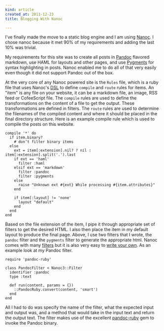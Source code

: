 ```yaml
---
kind: article
created_at: 2011-12-23
title: Blogging With Nanoc

---
```

I've finally made the move to a static blog engine and I am using [Nanoc][nanoc].
I chose nanoc because it met 90% of my requirements and adding the last 10% was
trivial.

My requirements for this site was to create all posts in [Pandoc][pandoc] flavored
markdown, use HAML for layouts and other pages, and use [Pygments][pygments]
for syntax highlighting in posts. Nanoc enabled me to do all of that very easily even though
it did not support Pandoc out of the box.

At the very core of any Nanoc powered site
is the `Rules` file, which is a ruby file that uses Nanoc's [DSL][dsl] to define `compile`
and `route` rules for items. An "item" is any file on your website, it can be a markdown file,
an image, RSS feed or CofeeScript file. The `compile` rules are used to define the transformations
on the content of a file to get the output. These transformations are defined in filters.
The `route` rules are used to determine the filenames of the compiled content
and where it should be placed in the final directory structure. Here is an example
compile rule which is used to compile the posts on this website.

~~~~~~~~~~~~~~~~~~~~~~~ {.ruby}
compile '*' do
  if item.binary?
    # don’t filter binary items
  else
    ext = item[:extension].nil? ? nil : item[:extension].split('.').last
    if ext == 'haml'
      filter :haml
    elsif ext == 'markdown'
      filter :pandoc
      filter :pygments
    else
      raise "Unknown ext #{ext} While processing #{item.attributes}"
    end

    if item[:layout] != 'none'
      layout "default"
    end
  end
end
~~~~~~~~~~~~~~~~~~~~~~~

Based on the file extension of the item, I pipe it through appropriate set of filters
to get the desired HTML. I also then place the item in my default layout to produce the final page.
Above, I use two filters that I wrote, the `pandoc` filter and the `pygments` filter to
generate the appropriate html. Nanoc comes with many [filters][filters-list] but it is also
very easy to [write your own][own-filter]. As an example look at my Pandoc filter.

~~~~~~~~~~~~~~~~~~~~~~~ {.ruby}
require 'pandoc-ruby'

class PandocFilter < Nanoc3::Filter
  identifier :pandoc
  type :text

  def run(content, params = {})
    ::PandocRuby.convert(content, 'smart')
  end
end
~~~~~~~~~~~~~~~~~~~~~~~

All I had to do was specify the name of the filter, what the expected input
and output was, and a method that would take in the input text and return the output
text. The filter makes use of the excellent [pandoc-ruby][pandoc-ruby] gem to invoke
the Pandoc binary.



[nanoc]: http://nanoc.stoneship.org/
[dsl]: http://nanoc.stoneship.org/docs/api/3.2/Nanoc3/CompilerDSL.html
[pandoc]: http://johnmacfarlane.net/pandoc/
[pygments]: http://pygments.org/
[pandoc-ruby]: https://github.com/alphabetum/pandoc-ruby
[filters-list]: http://nanoc.stoneship.org/docs/4-basic-concepts/#filters
[own-filter]: http://nanoc.stoneship.org/docs/5-advanced-concepts/#writing-filters
